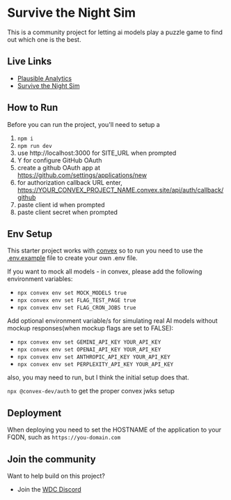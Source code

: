 # Survive the Night Sim

This is a community project for letting ai models play a puzzle game to find out which one is the best.

## Live Links

- [Plausible Analytics](https://plausible.survive-the-night-sim-production.up.railway.app)
- [Survive the Night Sim](https://survive-the-night-sim-production.up.railway.app)

## How to Run

Before you can run the project, you'll need to setup a

1. `npm i`
2. `npm run dev`
3. use http://localhost:3000 for SITE_URL when prompted
4. Y for configure GitHub OAuth
5. create a github OAuth app at https://github.com/settings/applications/new
6. for authorization callback URL enter, https://YOUR_CONVEX_PROJECT_NAME.convex.site/api/auth/callback/github
7. paste client id when prompted
8. paste client secret when prompted

## Env Setup

This starter project works with [convex](https://www.convex.dev) so to run you need to use the [.env.example](.env.example) file to create your own .env file.

If you want to mock all models - in convex, please add the following environment variables:

- `npx convex env set MOCK_MODELS true`
- `npx convex env set FLAG_TEST_PAGE true`
- `npx convex env set FLAG_CRON_JOBS true`

Add optional environment variable/s for simulating real AI models without mockup responses(when mockup flags are set to FALSE):

- `npx convex env set GEMINI_API_KEY YOUR_API_KEY`
- `npx convex env set OPENAI_API_KEY YOUR_API_KEY`
- `npx convex env set ANTHROPIC_API_KEY YOUR_API_KEY`
- `npx convex env set PERPLEXITY_API_KEY YOUR_API_KEY`

also, you may need to run, but I think the initial setup does that.

`npx @convex-dev/auth` to get the proper convex jwks setup

## Deployment

When deploying you need to set the HOSTNAME of the application to your FQDN, such as `https://you-domain.com`

## Join the community

Want to help build on this project?

- Join the [WDC Discord](https://discord.gg/N2uEyp7Rfu)
